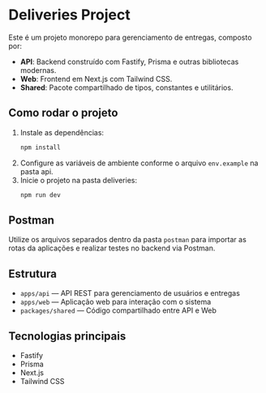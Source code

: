 # Deliveries Project

Este é um projeto monorepo para gerenciamento de entregas, composto por:

- **API**: Backend construído com Fastify, Prisma e outras bibliotecas modernas.
- **Web**: Frontend em Next.js com Tailwind CSS.
- **Shared**: Pacote compartilhado de tipos, constantes e utilitários.

## Como rodar o projeto

1. Instale as dependências:
   ```sh
   npm install
   ```
2. Configure as variáveis de ambiente conforme o arquivo `env.example` na pasta api.
3. Inicie o projeto na pasta deliveries:
   ```sh
   npm run dev
   ```

## Postman

Utilize os arquivos separados dentro da pasta `postman` para importar as rotas da aplicações e realizar testes no backend via Postman.

## Estrutura

- `apps/api` — API REST para gerenciamento de usuários e entregas
- `apps/web` — Aplicação web para interação com o sistema
- `packages/shared` — Código compartilhado entre API e Web

## Tecnologias principais

- Fastify
- Prisma
- Next.js
- Tailwind CSS

